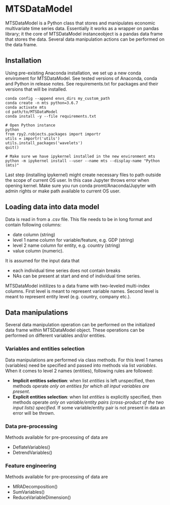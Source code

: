 # MTSDataModel

MTSDataModel is a Python class that stores and manipulates economic multivariate time series data. Essentially it works as a wrapper on pandas library; it the core of MTSDataModel instanceobject is a pandas data frame that stores the data. Several data manipulation actions can be performed on the data frame.

## Installation

Using pre-existing Anaconda installation, we set up a new conda enviroment for MTSDataModel. See tested versions of Anaconda, conda and Python in release notes. See requirements.txt for packages and their versions that will be installed.

```
conda config --append envs_dirs my_custom_path
conda create -n mts python=3.6.7
conda activate mts
cd path/to/MTSDataModel
conda install -y --file requirements.txt

# Open Python instance
python
from rpy2.robjects.packages import importr
utils = importr('utils')
utils.install_packages('wavelets')
quit()

# Make sure we have ipykernel installed in the new environment mts
python -m ipykernel install --user --name mts --display-name "Python (mts)"
```

Last step (installing ipykernel) might create necessary files to path outside the scope of current OS user. In this case Jupyter throws error when opening kernel. Make sure you run conda promt/Anaconda/Jupyter with admin rights or make path available to current OS user.

## Loading data into data model

Data is read in from a .csv file. This file needs to be in long format and contain following columns:
 - date column (string)
 - level 1 name column  for variable/feature, e.g. GDP (string)
 - level 2 name column for entity, e.g. country (string)
 - value column (numeric).

It is assumed for the input data that
 - each individual time series does not contain breaks
 - NAs can be present at start and end of individual time series. 

MTSDataModel initilizes to a data frame with two-leveled multi-index columns. First level is meant to represent variable names. Second level is meant to represent entity level (e.g. country, company etc.).

## Data manipulations

Several data manipulation operation can be performed on the initialized data frame within MTSDataModel object. These operations can be performed on different variables and/or entities.

### Variables and entities selection

Data manipulations are performed via class methods. For this level 1 names (variables) need be specified and passed into methods via list *variables*. When it comes to level 2 names (entities), following rules are followed:
 - **Implicit entities selection**: when list *entities* is left unspecified, then methods operate *only on entities for which all input variables are present*.
 - **Explicit entities selection**: when list *entities* is explicitly specified, then methods operate *only on variable/entity pairs (cross-product of the two input lists) specified*. If some variable/entity pair is not present in data an error will be thrown.

### Data pre-processing

Methods available for pre-processing of data are
 - DeflateVariables()
 - DetrendVariables()

### Feature engineering

Methods available for pre-processing of data are
 - MRADecomposition()
 - SumVariables()
 - ReduceVariableDimension()

